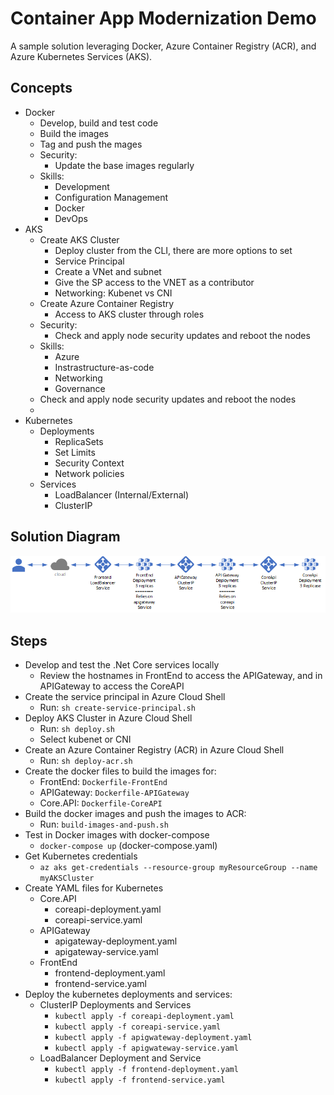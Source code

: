 # Container App Modernization Demo

A sample solution leveraging Docker, Azure Container Registry (ACR), and Azure Kubernetes Services (AKS).

## Concepts

- Docker
  - Develop, build and test code
  - Build the images
  - Tag and push the mages
  - Security:
    - Update the base images regularly
  - Skills:
    - Development
    - Configuration Management
    - Docker
    - DevOps
- AKS
  - Create AKS Cluster
    - Deploy cluster from the CLI, there are more options to set
    - Service Principal
    - Create a VNet and subnet
    - Give the SP access to the VNET as a contributor
    - Networking: Kubenet vs CNI
  - Create Azure Container Registry
    - Access to AKS cluster through roles
  - Security:
    - Check and apply node security updates and reboot the nodes
  - Skills:
    - Azure
    - Instrastructure-as-code
    - Networking
    - Governance
  - Check and apply node security updates and reboot the nodes
  - 
- Kubernetes
  - Deployments
    - ReplicaSets
    - Set Limits
    - Security Context
    - Network policies
  - Services
    - LoadBalancer (Internal/External)
    - ClusterIP

## Solution Diagram

![Solution Diagram](Diagram.png)

## Steps

- Develop and test the .Net Core services locally
  - Review the hostnames in FrontEnd to access the APIGateway, and in APIGateway to access the CoreAPI
- Create the service principal in Azure Cloud Shell
  - Run: ```sh create-service-principal.sh```
- Deploy AKS Cluster in Azure Cloud Shell
  - Run: ```sh deploy.sh```
  - Select kubenet or CNI
- Create an Azure Container Registry (ACR) in Azure Cloud Shell
  - Run: ```sh deploy-acr.sh```
- Create the docker files to build the images for:
  - FrontEnd: ```Dockerfile-FrontEnd```
  - APIGateway: ```Dockerfile-APIGateway```
  - Core.API: ```Dockerfile-CoreAPI```
- Build the docker images and push the images to ACR:
  - Run: ```build-images-and-push.sh``` 
- Test in Docker images with docker-compose
  - ```docker-compose up``` (docker-compose.yaml)
- Get Kubernetes credentials
  - ```az aks get-credentials --resource-group myResourceGroup --name myAKSCluster```
- Create YAML files for Kubernetes
  - Core.API
    - coreapi-deployment.yaml
    - coreapi-service.yaml
  - APIGateway
    - apigateway-deployment.yaml
    - apigateway-service.yaml 
  - FrontEnd
    - frontend-deployment.yaml
    - frontend-service.yaml 
- Deploy the kubernetes deployments and services:
  - ClusterIP Deployments and Services
      - ```kubectl apply -f coreapi-deployment.yaml```
      - ```kubectl apply -f coreapi-service.yaml```
      - ```kubectl apply -f apigwateway-deployment.yaml```
      - ```kubectl apply -f apigwateway-service.yaml```
  - LoadBalancer Deployment and Service
    - ```kubectl apply -f frontend-deployment.yaml```
    - ```kubectl apply -f frontend-service.yaml```
